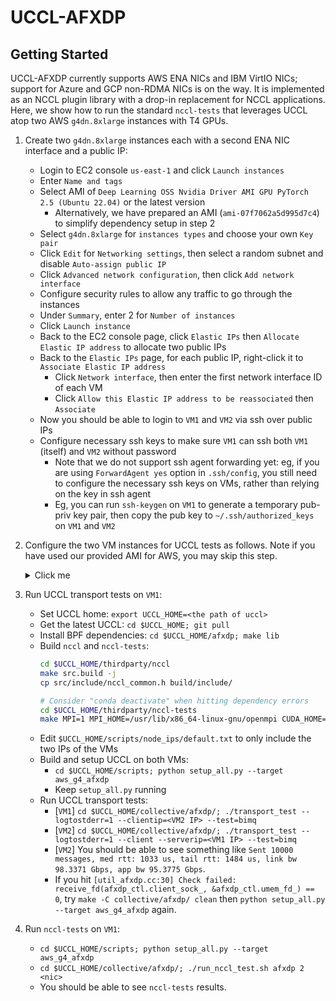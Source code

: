# UCCL-AFXDP

## Getting Started

UCCL-AFXDP currently supports AWS ENA NICs and IBM VirtIO NICs; support for Azure and GCP non-RDMA NICs is on the way. It is implemented as an NCCL plugin library with a drop-in replacement for NCCL applications. Here, we show how to run the standard `nccl-tests` that leverages UCCL atop two AWS `g4dn.8xlarge` instances with T4 GPUs. 

1. Create two `g4dn.8xlarge` instances each with a second ENA NIC interface and a public IP: 
    * Login to EC2 console `us-east-1` and click `Launch instances`
    * Enter `Name and tags`
    * Select AMI of `Deep Learning OSS Nvidia Driver AMI GPU PyTorch 2.5 (Ubuntu 22.04)` or the latest version
        * Alternatively, we have prepared an AMI (`ami-07f7062a5d995d7c4`) to simplify dependency setup in step 2
    * Select `g4dn.8xlarge` for `instances types` and choose your own `Key pair`
    * Click `Edit` for `Networking settings`, then select a random subnet and disable `Auto-assign public IP`
    * Click `Advanced network configuration`, then click `Add network interface`
    * Configure security rules to allow any traffic to go through the instances
    * Under `Summary`, enter 2 for `Number of instances`
    * Click `Launch instance`
    * Back to the EC2 console page, click `Elastic IPs` then `Allocate Elastic IP address` to allocate two public IPs
    * Back to the `Elastic IPs` page, for each public IP, right-click it to `Associate Elastic IP address`
        * Click `Network interface`, then enter the first network interface ID of each VM
        * Click `Allow this Elastic IP address to be reassociated` then `Associate`
    * Now you should be able to login to `VM1` and `VM2` via ssh over public IPs
    * Configure necessary ssh keys to make sure `VM1` can ssh both `VM1` (itself) and `VM2` without password
        * Note that we do not support ssh agent forwarding yet: eg, if you are using `ForwardAgent yes` option in `.ssh/config`, you still need to configure the necessary ssh keys on VMs, rather than relying on the key in ssh agent
        * Eg, you can run `ssh-keygen` on `VM1` to generate a temporary pub-priv key pair, then copy the pub key to `~/.ssh/authorized_keys` on `VM1` and `VM2`

2. Configure the two VM instances for UCCL tests as follows. Note if you have used our provided AMI for AWS, you may skip this step.
    <details><summary>Click me</summary>

    * On Amazon VMs (Skip this step on other environments): Update AWS ENA driver to support zero-copy AF_XDP 
        ```bash
        # Install last ena driver with reboot persistent
        sudo apt-get install dkms
        git clone https://github.com/amzn/amzn-drivers.git -b ena_linux_2.13.0
        sudo mv amzn-drivers /usr/src/amzn-drivers-2.13.0
        sudo vi /usr/src/amzn-drivers-2.13.0/dkms.conf

        # Paste the following and save the file:
        PACKAGE_NAME="ena"
        PACKAGE_VERSION="2.13.0"
        CLEAN="make -C kernel/linux/ena clean"
        MAKE="make -C kernel/linux/ena/ BUILD_KERNEL=${kernelver}"
        BUILT_MODULE_NAME[0]="ena"
        BUILT_MODULE_LOCATION="kernel/linux/ena"
        DEST_MODULE_LOCATION[0]="/updates"
        DEST_MODULE_NAME[0]="ena"
        REMAKE_INITRD="yes"
        AUTOINSTALL="yes"

        sudo dkms add -m amzn-drivers -v 2.13.0
        sudo dkms build -m amzn-drivers -v 2.13.0
        sudo dkms install -m amzn-drivers -v 2.13.0
        sudo modprobe -r ena; sudo modprobe ena
        ```
    * On IBM VMs: Upgrade the Kernel to latest (>6.2) to support AF_XDP
        For example, on Ubuntu 22.04 image
        ```bash
        sudo apt update
        sudo apt install linux-image-generic-hwe-22.04
        sudo apt install -y linux-headers-$(uname -r) build-essential
        ```
    </details>


3. Run UCCL transport tests on `VM1`:
    * Set UCCL home: `export UCCL_HOME=<the path of uccl>`
    * Get the latest UCCL: `cd $UCCL_HOME; git pull`
    * Install BPF dependencies: `cd $UCCL_HOME/afxdp; make lib`
    * Build `nccl` and `nccl-tests`:
        ```bash
        cd $UCCL_HOME/thirdparty/nccl
        make src.build -j
        cp src/include/nccl_common.h build/include/

        # Consider "conda deactivate" when hitting dependency errors
        cd $UCCL_HOME/thirdparty/nccl-tests
        make MPI=1 MPI_HOME=/usr/lib/x86_64-linux-gnu/openmpi CUDA_HOME=/usr/local/cuda NCCL_HOME=$UCCL_HOME/nccl/build -j
        ```
    * Edit `$UCCL_HOME/scripts/node_ips/default.txt` to only include the two IPs of the VMs
    * Build and setup UCCL on both VMs: 
        * `cd $UCCL_HOME/scripts; python setup_all.py --target aws_g4_afxdp`
        * Keep `setup_all.py` running
    * Run UCCL transport tests: 
        * [`VM1`] `cd $UCCL_HOME/collective/afxdp/; ./transport_test --logtostderr=1 --clientip=<VM2 IP> --test=bimq`
        * [`VM2`] `cd $UCCL_HOME/collective/afxdp/; ./transport_test --logtostderr=1 --client --serverip=<VM1 IP> --test=bimq`
        * [`VM2`] You should be able to see something like `Sent 10000 messages, med rtt: 1033 us, tail rtt: 1484 us, link bw 98.3371 Gbps, app bw 95.3775 Gbps`. 
        * If you hit `[util_afxdp.cc:30] Check failed: receive_fd(afxdp_ctl.client_sock_, &afxdp_ctl.umem_fd_) == 0`, try `make -C collective/afxdp/ clean` then `python setup_all.py --target aws_g4_afxdp` again.

4. Run `nccl-tests` on `VM1`: 
    * `cd $UCCL_HOME/scripts; python setup_all.py --target aws_g4_afxdp`
    * `cd $UCCL_HOME/collective/afxdp/; ./run_nccl_test.sh afxdp 2 <nic>`
    * You should be able to see `nccl-tests` results. 
